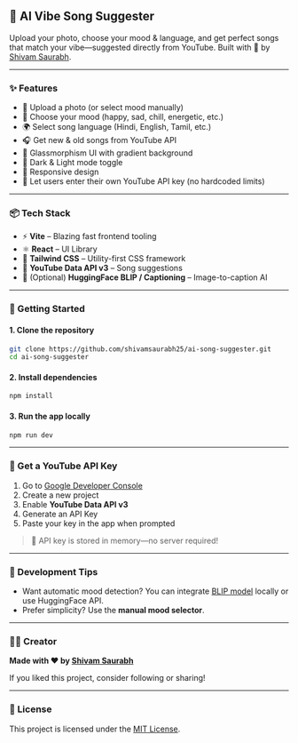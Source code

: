 ## 🎵 AI Vibe Song Suggester

Upload your photo, choose your mood & language, and get perfect songs that match your vibe—suggested directly from YouTube. Built with 💖 by [Shivam Saurabh](https://linkedin.com/in/shivamsaurabh25).

---

### ✨ Features

* 📸 Upload a photo (or select mood manually)
* 💬 Choose your mood (happy, sad, chill, energetic, etc.)
* 🌍 Select song language (Hindi, English, Tamil, etc.)
* 🎧 Get new & old songs from YouTube API
* 🎨 Glassmorphism UI with gradient background
* 🌙 Dark & Light mode toggle
* 📱 Responsive design
* 🔐 Let users enter their own YouTube API key (no hardcoded limits)

---

### 📦 Tech Stack

* ⚡ **Vite** – Blazing fast frontend tooling
* ⚛️ **React** – UI Library
* 💅 **Tailwind CSS** – Utility-first CSS framework
* 🎥 **YouTube Data API v3** – Song suggestions
* 🧠 (Optional) **HuggingFace BLIP / Captioning** – Image-to-caption AI

---

### 🚀 Getting Started

#### 1. Clone the repository

```bash
git clone https://github.com/shivamsaurabh25/ai-song-suggester.git
cd ai-song-suggester
```

#### 2. Install dependencies

```bash
npm install
```

#### 3. Run the app locally

```bash
npm run dev
```

---

### 🔑 Get a YouTube API Key

1. Go to [Google Developer Console](https://console.cloud.google.com/)
2. Create a new project
3. Enable **YouTube Data API v3**
4. Generate an API Key
5. Paste your key in the app when prompted

> 🔐 API key is stored in memory—no server required!

---

### 🧪 Development Tips

* Want automatic mood detection? You can integrate [BLIP model](https://huggingface.co/Salesforce/blip-image-captioning-base) locally or use HuggingFace API.
* Prefer simplicity? Use the **manual mood selector**.

---

### 🧑‍💻 Creator

**Made with ❤️ by [Shivam Saurabh](https://instagram.com/shivamsaurabh25)**

If you liked this project, consider following or sharing!

---

### 📄 License

This project is licensed under the [MIT License](LICENSE).